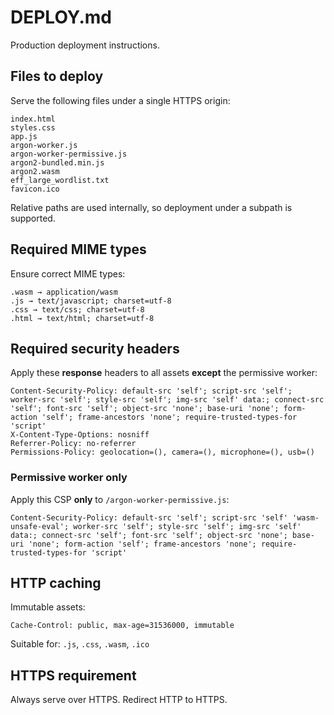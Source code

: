 # DEPLOY.md

Production deployment instructions.

## Files to deploy
Serve the following files under a single HTTPS origin:

```
index.html
styles.css
app.js
argon-worker.js
argon-worker-permissive.js
argon2-bundled.min.js
argon2.wasm
eff_large_wordlist.txt
favicon.ico
```

Relative paths are used internally, so deployment under a subpath is supported.

## Required MIME types
Ensure correct MIME types:

```
.wasm → application/wasm
.js → text/javascript; charset=utf-8
.css → text/css; charset=utf-8
.html → text/html; charset=utf-8
```

## Required security headers

Apply these **response** headers to all assets **except** the permissive worker:

```
Content-Security-Policy: default-src 'self'; script-src 'self'; worker-src 'self'; style-src 'self'; img-src 'self' data:; connect-src 'self'; font-src 'self'; object-src 'none'; base-uri 'none'; form-action 'self'; frame-ancestors 'none'; require-trusted-types-for 'script'
X-Content-Type-Options: nosniff
Referrer-Policy: no-referrer
Permissions-Policy: geolocation=(), camera=(), microphone=(), usb=()
```

### Permissive worker only
Apply this CSP **only** to `/argon-worker-permissive.js`:

```
Content-Security-Policy: default-src 'self'; script-src 'self' 'wasm-unsafe-eval'; worker-src 'self'; style-src 'self'; img-src 'self' data:; connect-src 'self'; font-src 'self'; object-src 'none'; base-uri 'none'; form-action 'self'; frame-ancestors 'none'; require-trusted-types-for 'script'
```

## HTTP caching
Immutable assets:

```
Cache-Control: public, max-age=31536000, immutable
```

Suitable for: `.js`, `.css`, `.wasm`, `.ico`

## HTTPS requirement
Always serve over HTTPS. Redirect HTTP to HTTPS.

